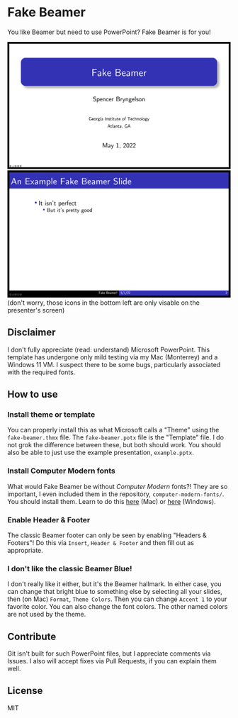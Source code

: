 # Fake Beamer

You like Beamer but need to use PowerPoint? Fake Beamer is for you!

![](images/title.png)  
![](images/content.png)
(don't worry, those icons in the bottom left are only visable on the presenter's screen)

## Disclaimer

I don't fully appreciate (read: understand) Microsoft PowerPoint.
This template has undergone only mild testing via my Mac (Monterrey) and a Windows 11 VM.
I suspect there to be some bugs, particularly associated with the required fonts.

## How to use

### Install theme or template

You can properly install this as what Microsoft calls a "Theme" using the `fake-beamer.thmx` file.
The `fake-beamer.potx` file is the "Template" file.
I do not grok the difference between these, but both should work.
You should also be able to just use the example presentation, `example.pptx`.

### Install Computer Modern fonts

What would Fake Beamer be without _Computer Modern_ fonts?!
They are so important, I even included them in the repository, `computer-modern-fonts/`. 
You should install them.
Learn to do this [here](https://support.apple.com/en-us/HT201749) (Mac) or [here](https://www.lifewire.com/install-fonts-in-windows-11-5192443) (Windows).

### Enable Header \& Footer

The classic Beamer footer can only be seen by enabling "Headers \& Footers"!
Do this via `Insert`, `Header & Footer` and then fill out as appropriate. 

### I don't like the classic Beamer Blue!

I don't really like it either, but it's the Beamer hallmark. 
In either case, you can change that bright blue to something else by selecting all your slides, then (on Mac) `Format`, `Theme Colors`. 
Then you can change `Accent 1` to your favorite color.
You can also change the font colors. 
The other named colors are not used by the theme.

## Contribute

Git isn't built for such PowerPoint files, but I appreciate comments via Issues.
I also will accept fixes via Pull Requests, if you can explain them well.

## License

MIT
